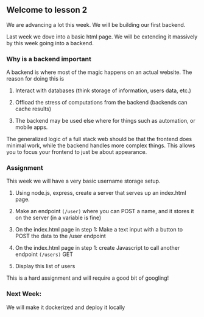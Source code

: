 ## Welcome to lesson 2

We are advancing a lot this week. We will be building our first backend.

Last week we dove into a basic html page. We will be extending it massively by this week going into a backend.

### Why is a backend important

A backend is where most of the magic happens on an actual website. The reason for doing this is

1. Interact with databases (think storage of information, users data, etc.)

2. Offload the stress of computations from the backend (backends can cache results)

3. The backend may be used else where for things such as automation, or mobile apps.

The generalized logic of a full stack web should be that the frontend does minimal work, while the backend handles more complex things. This allows you to focus your frontend to just be about appearance.

### Assignment

This week we will have a very basic username storage setup.

1. Using node.js, express, create a server that serves up an index.html page.

2. Make an endpoint `(/user)` where you can POST a name, and it stores it on the server (in a variable is fine)

3. On the index.html page in step 1: Make a text input with a button to POST the data to the /user endpoint

4. On the index.html page in step 1: create Javascript to call another endpoint `(/users)` GET

4. Display this list of users

This is a hard assignment and will require a good bit of googling!

### Next Week:

We will make it dockerized and deploy it locally 
